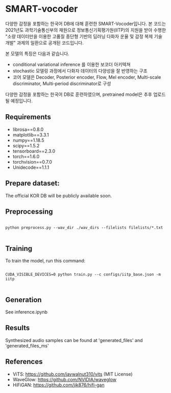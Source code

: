 # SMART-vocoder
다양한 감정을 포함하는 한국어 DB에 대해 훈련한 SMART-Vocoder입니다. 본 코드는 2021년도 과학기술통신부의 재원으로 정보통신기획평가원(IITP)의 지원을 받아 수행한 "소량 데이터만을 이용한 고품질 종단형 기반의 딥러닝 다화자 운율 및 감정 복제 기술 개발" 과제의 일환으로 공개된 코드입니다.

본 모델의 특징은 다음과 같습니다.
- conditional variational inference 를 이용한 보코더 아키텍쳐
- stochastic 모델링 과정에서 다화자 데이터의 다양성을 잘 반영하는 구조
- 코어 모델은 Decoder, Posterior encoder, Flow, Mel encoder, Multi-scale discriminator, Multi-period discriminator로 구성


다양한 감정을 포함하는 한국어 DB로 훈련하였으며, pretrained model은 추후 업로드 될 예정입니다.



## Requirements
- librosa==0.8.0 
- matplotlib==3.3.1 
- numpy==1.18.5 
- scipy==1.5.2
- tensorboard==2.3.0
- torch==1.6.0
- torchvision==0.7.0
- Unidecode==1.1.1


## Prepare dataset:
The official KOR DB will be publicly available soon.


## Preprocessing
<pre>
<code>
python preprocess.py --wav_dir ./wav_dirs --filelists filelists/*.txt
</code>
</pre>


## Training
To train the model, run this command:
<pre>
<code>
CUDA_VISIBLE_DEVICES=0 python train.py --c configs/iitp_base.json -m iitp
</code>
</pre>

## Generation
See inference.ipynb


## Results
Synthesized audio samples can be found at 'generated_files' and 'generated_files_ms'


## References
- ViTS: https://github.com/jaywalnut310/vits (MIT License)
- WaveGlow: https://github.com/NVIDIA/waveglow
- HiFiGAN: https://github.com/jik876/hifi-gan
